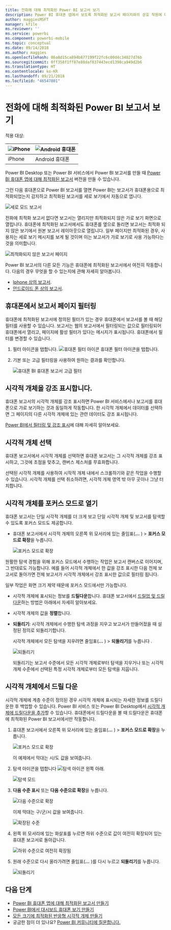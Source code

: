 ```yaml
---
title: 전화에 대해 최적화된 Power BI 보고서 보기
description: Power BI 휴대폰 앱에서 보도록 최적화된 보고서 페이지와의 상호 작용에 대해 알아봅니다.
author: maggiesMSFT
manager: kfile
ms.reviewer: ''
ms.service: powerbi
ms.component: powerbi-mobile
ms.topic: conceptual
ms.date: 09/14/2018
ms.author: maggies
ms.openlocfilehash: 06a8d15ca894b877199f22fc6c00d4c34827d76b
ms.sourcegitcommit: 0ff358f1ff87e88daf837443ecd1398ca949d2b6
ms.translationtype: HT
ms.contentlocale: ko-KR
ms.lasthandoff: 09/21/2018
ms.locfileid: "46547801"
---
```

# <a name="view-power-bi-reports-optimized-for-your-phone"></a>전화에 대해 최적화된 Power BI 보고서 보기

적용 대상:

| ![iPhone](./media/mobile-apps-view-phone-report/ios-logo-40-px.png) | ![Android 휴대폰](./media/mobile-apps-view-phone-report/android-logo-40-px.png) |
|:--- |:--- |
| iPhone |Android 휴대폰 |

Power BI Desktop 또는 Power BI 서비스에서 Power BI 보고서를 만들 때 [Power BI 휴대폰 앱에 대해 최적화된 보고서](../../desktop-create-phone-report.md) 버전을 만들 수 있습니다.

그런 다음 휴대폰으로 Power BI 보고서를 열면 Power BI는 보고서가 휴대폰용으로 최적화되었는지 감지하고 최적화된 보고서를 세로 보기에서 자동으로 엽니다.

![세로 모드 보고서](./media/mobile-apps-view-phone-report/07-power-bi-phone-report-portrait.png)

전화에 최적화 보고서 없다면 보고서는 열리지만 최적화되지 않은 가로 보기 화면으로 열립니다. 휴대폰에 최적화된 보고서에서도 휴대폰를 옆으로 돌리면 보고서는 최적화 되지 않은 보기에서 원본 보고서 레이아웃으로 열립니다. 일부 페이지만 최적화된 경우, 사용자는 세로 보기 메시지를 보게 될 것이며 이는 보고서가 가로 보기로 사용 가능하다는 것을 의미합니다.

![최적화되지 않은 보고서 페이지](./media/mobile-apps-view-phone-report/06-power-bi-phone-report-page-not-optimized.png)

Power BI 보고서의 다른 모든 기능은 휴대폰에 최적화된 보고서에서 여전히 작동합니다. 다음의 경우 무엇을 할 수 있는지에 관해 자세히 알아봅니다.

* [Iphone 상의 보고서](mobile-reports-in-the-mobile-apps.md). 
* [안드로이드 폰 상의 보고서](mobile-reports-in-the-mobile-apps.md).

## <a name="filter-the-report-page-on-a-phone"></a>휴대폰에서 보고서 페이지 필터링
휴대폰에 최적화된 보고서에 정의된 필터가 있는 경우 휴대폰에서 보고서를 볼 때 해당 필터를 사용할 수 있습니다. 보고서는 웹의 보고서에서 필터링되는 값으로 필터링되어 휴대폰에서 열리고, 페이지에 활성 필터가 있다는 메시지가 표시됩니다. 휴대폰에서 필터를 변경할 수 있습니다.

1. 필터 아이콘을 탭합니다. ![휴대폰 필터 아이콘](./media/mobile-apps-view-phone-report/power-bi-phone-filter-icon.png) 휴대폰 필터 아이콘을 탭합니다. 
2. 기본 또는 고급 필터링을 사용하여 원하는 결과를 확인합니다.
   
    ![휴대폰 BI 휴대폰 보고서 고급 필터](./media/mobile-apps-view-phone-report/power-bi-iphone-advanced-filter-toronto.gif)

## <a name="cross-highlight-visuals"></a>시각적 개체을 강조 표시합니다.
휴대폰 보고서의 시각적 개체를 강조 표시하면 Power BI 서비스에서나 보고서를 휴대폰으로 가로 보기하는 것과 동일하게 작동합니다. 한 시각적 개체에서 데이터를 선택하면 그 페이지의 다른 시각적 개체에 있는 관련 데이터도 강조 표시됩니다.

[Power BI에서 필터링 및 강조 표시](../../power-bi-reports-filters-and-highlighting.md)에 대해 자세히 알아보세요.

## <a name="select-visuals"></a>시각적 개체 선택
휴대폰 보고서에서 시각적 개체를 선택하면 휴대폰 보고서는 그 시각적 개체를 강조 표시하고, 그것에 초점을 맞추고, 캔버스 제스처를 무효화합니다.

선택된 시각적 개체를 사용하여 시작적 개체 내에서 스크롤하기와 같은 작업을 수행할 수 있습니다. 시각적 개체를 선택 취소하려면, 시각적 개체 영역 밖 아무 곳이나 그냥 터치합니다.

## <a name="open-visuals-in-focus-mode"></a>시각적 개체를 포커스 모드로 열기
휴대폰 보고서는 단일 시각적 개체를 더 크게 보고 단일 시각적 개체 및 보고서를 탐색할 수 있도록 포커스 모드도 제공합니다.

* 휴대폰 보고서에서 시각적 개체의 오른쪽 위 모서리에 있는 줄임표(**...** ) > **포커스 모드로 확장**을 누릅니다.
  
    ![포커스 모드로 확장](././media/mobile-apps-view-phone-report/power-bi-phone-report-focus-mode.png)

원활한 탐색 경험을 위해 포커스 모드에서 수행하는 작업은 보고서 캔버스로 이어지며, 그 반대로도 가능합니다. 예를 들어 시각적 개체에서 한 값을 강조 표시한 다음 전체 보고서로 돌아가면 전체 보고서가 시각적 개체에서 강조 표시한 값으로 필터링 됩니다.

일부 작업은  화면 크기 제약 때문에 포커스 모드에서만 가능합니다.

* 시각적 개체에 표시되는 정보를 **드릴다운**합니다. 휴대폰 보고서에서 [드릴업 및 드릴다운](mobile-apps-view-phone-report.md#drill-down-in-a-visual)하는 방법은 아래에서 자세히 알아보세요.
* 시각적 개체의 값을 **정렬**합니다.
* **되돌리기**: 시각적 개체에서 수행한 탐색 과정을 지우고 보고서가 만들어졌을 때 설정된 정의로 되돌리기합니다.
  
    시각적 개체에서 모든 탐색을 지우려면 줄임표(**...** ) > **되돌리기**를 누릅니다 .
  
    ![되돌리기](././media/mobile-apps-view-phone-report/power-bi-phone-report-revert-levels.png)
  
    되돌리기는 보고서 수준에서 모든 시각적 개체로부터 탐색을 지우거나 또는 시각적 개체 수준에서 선택된 특정 시각적 개체로부터 모든 탐색을 지웁니다.   

## <a name="drill-down-in-a-visual"></a>시각적 개체에서 드릴 다운
시각적 개체에 계층 수준이 정의된 경우 시각적 개체에 표시되는 자세한 정보를 드릴다운한 후 백업할 수 있습니다. Power BI 서비스 또는 Power BI Desktop에서 [시각적 개체에 드릴다운을 추가](../end-user-drill.md)할 수 있습니다. 휴대폰에서 드릴다운을 볼 때 드릴다운은 휴대폰에 최적화된 Power BI 보고서에서만 작동합니다. 

1. 휴대폰 보고서에서 오른쪽 위 모서리에 있는 줄임표(**...** ) > **포커스 모드로 확장**을 누릅니다.
   
    ![포커스 모드로 확장](././media/mobile-apps-view-phone-report/power-bi-phone-report-focus-mode.png)
   
    이 예제에서 막대는 시/도 값을 보여줍니다.
2. 탐색 아이콘을 탭합니다 ![탐색 아이콘](./media/mobile-apps-view-phone-report/power-bi-phone-report-explore-icon.png) 왼쪽 아래.
   
    ![탐색 모드](./media/mobile-apps-view-phone-report/power-bi-phone-report-explore-mode.png)
3. **다음 수준 표시** 또는 **다음 수준으로 확장**을 누릅니다.
   
    ![다음 수준으로 확장](./media/mobile-apps-view-phone-report/power-bi-phone-report-expand-levels.png)
   
    이제 막대는 구/군/시 값을 보여줍니다.
   
    ![확장된 수준](./media/mobile-apps-view-phone-report/power-bi-phone-report-expanded-levels.png)
4. 왼쪽 위 모서리에 있는 화살표를 누르면 하위 수준으로 값이 여전히 확장되어 있는 휴대폰 보고서로 돌아갑니다.
   
    ![하위 수준으로 여전히 확장됨](./media/mobile-apps-view-phone-report/power-bi-back-to-phone-report-expanded-levels.png)
5. 원래 수준으로 다시 올라가려면 줄임표(**...** )를 다시 누르고 **되돌리기**를 누릅니다.
   
    ![되돌리기](././media/mobile-apps-view-phone-report/power-bi-phone-report-revert-levels.png)

## <a name="next-steps"></a>다음 단계
* [Power BI 휴대폰 앱에 대해 최적화된 보고서 만들기](../../desktop-create-phone-report.md)
* [Power BI에서 대시보드 휴대폰 보기 만들기](../../service-create-dashboard-mobile-phone-view.md)
* [모든 크기에 최적화된 반응형 시각적 개체 만들기](../../visuals/desktop-create-responsive-visuals.md)
* 궁금한 점이 더 있나요? [Power BI 커뮤니티에 질문합니다.](http://community.powerbi.com/)

